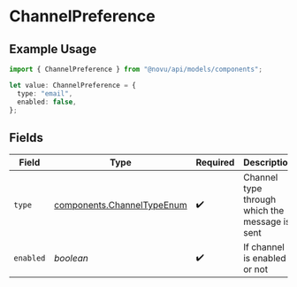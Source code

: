 # ChannelPreference

## Example Usage

```typescript
import { ChannelPreference } from "@novu/api/models/components";

let value: ChannelPreference = {
  type: "email",
  enabled: false,
};
```

## Fields

| Field                                                                    | Type                                                                     | Required                                                                 | Description                                                              |
| ------------------------------------------------------------------------ | ------------------------------------------------------------------------ | ------------------------------------------------------------------------ | ------------------------------------------------------------------------ |
| `type`                                                                   | [components.ChannelTypeEnum](../../models/components/channeltypeenum.md) | :heavy_check_mark:                                                       | Channel type through which the message is sent                           |
| `enabled`                                                                | *boolean*                                                                | :heavy_check_mark:                                                       | If channel is enabled or not                                             |